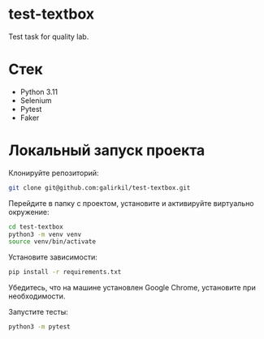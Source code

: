 # test-textbox

Test task for quality lab.

# Стек

- Python 3.11
- Selenium
- Pytest
- Faker

# Локальный запуск проекта

Клонируйте репозиторий:

```bash
git clone git@github.com:galirkil/test-textbox.git
```

Перейдите в папку с проектом, установите и активируйте виртуально окружение:

```bash
cd test-textbox
python3 -m venv venv
source venv/bin/activate
```

Установите зависимости:

```bash
pip install -r requirements.txt
```

Убедитесь, что на машине установлен Google Chrome, установите при
необходимости.

Запустите тесты:

```bash
python3 -m pytest
```